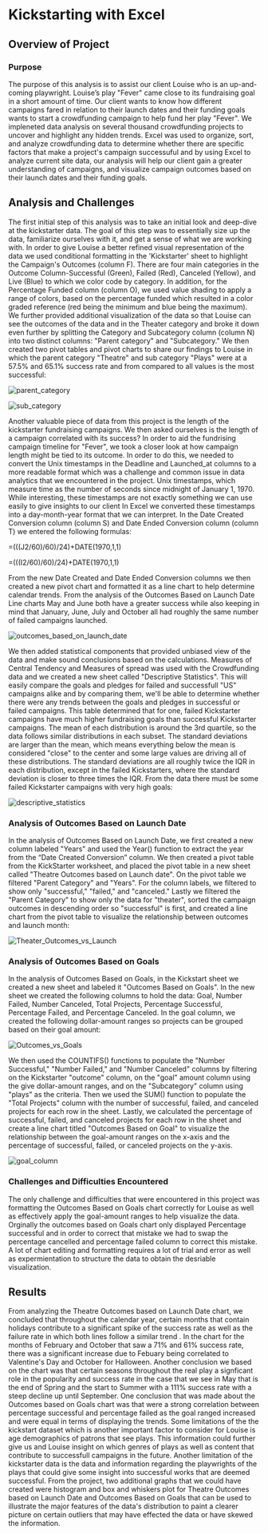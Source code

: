 # Kickstarting with Excel

## Overview of Project

### Purpose
The purpose of this analysis is to assist our client Louise who is an up-and-coming playwright. Louise’s play "Fever" came close to its fundraising goal in a short amount of time. Our client wants to know how different campaigns fared in relation to their launch dates and their funding goals
wants to start a crowdfunding campaign to help fund her play "Fever". We impleneted data analysis on several thousand crowdfunding projects to uncover and highlight any hidden trends. Excel was used to organize, sort, and analyze crowdfunding data to determine whether there are specific factors that make a project's campaign successuful and by using Excel to analyze current site data, our analysis will help our client gain a greater understanding of campaigns, and visualize campaign outcomes based on their launch dates and their funding goals. 

## Analysis and Challenges
The first initial step of this analysis was to take an initial look and deep-dive at the kickstarter data. The goal of this step was to essentially size up the data, familiarize ourselves with it, and get a sense of what we are working with. In order to give Louise a better refined visual representation of the data we used conditional formatting in the 'Kickstarter' sheet to highlight the Campaign's Outcomes (column F). There are four main categories in the Outcome Column-Successful (Green), Failed (Red), Canceled (Yellow), and Live (Blue) to which we color code by category. In addition, for the Percentage Funded column (column O), we used value shading to apply a range of colors, based on the percentage funded which resulted in a color graded reference (red being the minimum and blue being the maximum). We further provided additional visualization of the data so that Louise can see the outcomes of the data and in the Theater category and broke it down even further by splitting the Category and Subcategory column (column N) into two distinct columns: "Parent category" and "Subcategory." We then created two pivot tables and pivot charts to share our findings to Louise in which the parent category "Theatre" and sub category "Plays" were at a 57.5% and 65.1% success rate and from compared to all values is the most successful: 

![parent_category](https://user-images.githubusercontent.com/107281474/175657484-293f1ddd-2732-4eec-9486-b61eb8cfb3c9.png)

![sub_category](https://user-images.githubusercontent.com/107281474/175657491-acb32e0e-6806-4d2d-ae50-9163d1ca5914.png)

Another valuable piece of data from this project is the length of the kickstarter fundraising campaigns. We then asked ourselves is the length of a campaign correlated with its success? In order to aid the fundrising campaign timeline for "Fever", we took a closer look at how campaign length might be tied to its outcome. In order to do this, we needed to convert the Unix timestamps in the Deadline and Launched_at columns to a more readable format which was a challenge and common issue in data analytics that we encountered in the project. Unix timestamps, which measure time as the number of seconds since midnight of January 1, 1970. While interesting, these timestamps are not exactly something we can use easily to give insights to our client In Excel we converted these timestamps into a day-month-year format that we can interpret. In the Date Created Conversion column (column S) and Date Ended Conversion column (column T) we entered the following formulas: 

=(((J2/60)/60)/24)+DATE(1970,1,1)

=(((I2/60)/60)/24)+DATE(1970,1,1)

From the new Date Created and Date Ended Conversion columns we then created a new pivot chart and formatted it as a line chart to help determine calendar trends. From the analysis of the Outcomes Based on Launch Date Line charts May and June both have a greater success while also keeping in mind that January, June, July and October all had roughly the same number of failed campaigns launched. 

![outcomes_based_on_launch_date](https://user-images.githubusercontent.com/107281474/175657629-fad94688-4a56-4476-a593-8e624d92b5b4.png)

We then added statistical components that provided unbiased view of the data and make sound conclusions based on the calculations. Measures of Central Tendency and Measures of spread was used with the Crowdfunding data and we created a new sheet called "Descriptive Statistics". This will easily compare the goals and pledges for failed and successfull "US" campaigns alike and by comparing them, we'll be able to determine whether there were any trends between the goals and pledges in successful or failed campaigns. This table determined that for one, failed Kickstarter campaigns have much higher fundraising goals than successful Kickstarter campaigns. The mean of each distribution is around the 3rd quartile, so the data follows similar distributions in each subset. The standard deviations are larger than the mean, which means everything below the mean is considered "close" to the center and some large values are driving all of these distributions. The standard deviations are all roughly twice the IQR in each distribution, except in the failed Kickstarters, where the standard deviation is closer to three times the IQR. From the data there must be some failed Kickstarter campaigns with very high goals:

![descriptive_statistics](https://user-images.githubusercontent.com/107281474/175657849-e2b998e9-54db-4c3d-818a-7d4eac2d7189.png)

### Analysis of Outcomes Based on Launch Date
In the analysis of Outcomes Based on Launch Date, we first created a new column labeled "Years" and used the Year() function to extract the year from the “Date Created Conversion” column. We then created a pivot table from the KickStarter worksheet, and placed the pivot table in a new sheet called "Theatre Outcomes based on Launch date". On the pivot table we filtered "Parent Category" and "Years". For the column labels, we filtered to show only "successful," "failed," and "canceled." Lastly we filtered the "Parent Category" to show only the data for "theater", sorted the campaign outcomes in descending order so "successful" is first, and created a line chart from the pivot table to visualize the relationship between outcomes and launch month:

![Theater_Outcomes_vs_Launch](https://user-images.githubusercontent.com/107281474/175658010-e8f1638a-5aba-4d16-9370-7f74ead9da7b.png)

### Analysis of Outcomes Based on Goals
In the analysis of Outcomes Based on Goals, in the Kickstart sheet we created a new sheet and labeled it "Outcomes Based on Goals". In the new sheet we created the following columns to hold the data: Goal, Number Failed, Number Canceled, Total Projects, Percentage Successful, Percentage Failed, and Percentage Canceled. In the goal column, we created the following dollar-amount ranges so projects can be grouped based on their goal amount:

![Outcomes_vs_Goals](https://user-images.githubusercontent.com/107281474/175658057-9cc5fc20-4b6d-44f7-aa9c-ba5485d6ff00.png)

We then used the COUNTIFS() functions to populate the "Number Successful," "Number Failed," and "Number Canceled" columns by filtering on the Kickstarter "outcome" column, on the "goal" amount column using the give dollar-amount ranges, and on the "Subcategory" column using "plays" as the criteria. Then we used the SUM() function to populate the "Total Projects" column with the number of successful, failed, and canceled projects for each row in the sheet. Lastly, we calculated the percentage of successful, failed, and canceled projects for each row in the sheet and create a line chart titled "Outcomes Based on Goal" to visualize the relationship between the goal-amount ranges on the x-axis and the percentage of successful, failed, or canceled projects on the y-axis.

![goal_column](https://user-images.githubusercontent.com/107281474/175658293-7baa8ab0-427c-4726-b1ca-183f849d0fd5.png)

### Challenges and Difficulties Encountered
The only challenge and difficulties that were encountered in this project was formatting the Outcomes Based on Goals chart correctly for Louise as well as effectively apply the goal-amount ranges to help visualize the data. Orginally the outcomes based on Goals chart only displayed Percentage successful and in order to correct that mistake we had to swap the percentage cancelled and percentage failed column to correct this mistake. A lot of chart editing and formatting requires a lot of trial and error as well as expermientation to structure the data to obtain the desriable visualization.

## Results
From analyzing the Theatre Outcomes based on Launch Date chart, we concluded that throughout the calendar year, certain months that contain holidays contribute to a significant spike of the success rate as well as the failure rate in which both lines follow a similar trend . In the chart for the months of February and October that saw a 71% and 61% success rate, there was a significant increase due to Febuary being correlated to Valentine's Day and October for Halloween. Another conclusion we based on the chart was that certain seasons throughout the real play a signficant role in the popularity and success rate in the case that we see in May that is the end of Spring and the start to Summer with a 111% success rate with a steep decline up until September. One conclusion that was made about the Outcomes based on Goals chart was that were a strong correlation between percentage successful and percentage failed as the goal ranged increased and were equal in terms of displaying the trends. Some limitations of the the kickstart dataset which is another important factor to consider for Louise is age demographics of patrons that see plays. This information could further give us and Louise insight on which genres of plays as well as content that contribute to successfull campaigns in the future. Another limitation of the kickstarter data is the data and information regarding the playwrights of the plays that could give some insight into successful works that are deemed successful. From the project, two additional graphs that we could have created were histogram and box and whiskers plot for Theatre Outcomes based on Launch Date and Outcomes Based on Goals that can be used to illustrate the major features of the data's distribution to paint a clearer picture on certain outliers that may have effected the data or have skewed the information. 
